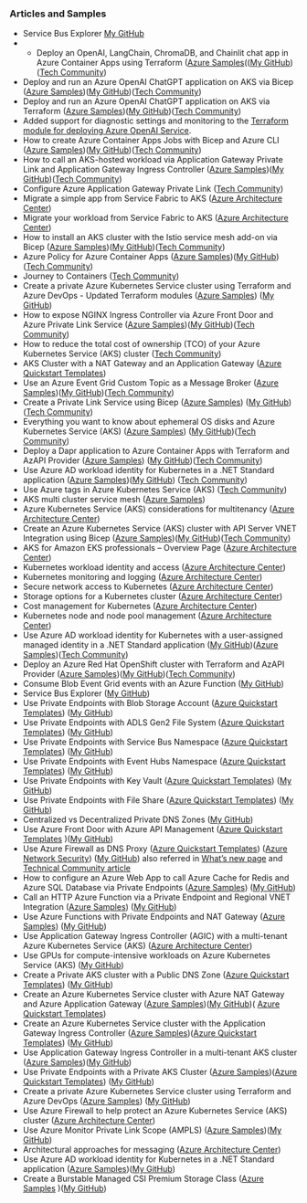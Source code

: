 ### Articles and Samples

- Service Bus Explorer [My GitHub](https://github.com/paolosalvatori/ServiceBusExplorer)
- - Deploy an OpenAI, LangChain, ChromaDB, and Chainlit chat app in Azure Container Apps using Terraform ([Azure Samples](https://github.com/Azure-Samples/container-apps-jobs)(([My GitHub](https://github.com/paolosalvatori/container-apps-jobs))([Tech Community](https://techcommunity.microsoft.com/t5/fasttrack-for-azure/deploy-and-run-a-azure-openai-chatgpt-app-on-aks-with-terraform/ba-p/3839611#M512))
- Deploy and run an Azure OpenAI ChatGPT application on AKS via Bicep ([Azure Samples](https://github.com/Azure-Samples/aks-openai))([My GitHub](https://github.com/paolosalvatori/aks-openai-bicep))([Tech Community](https://techcommunity.microsoft.com/t5/fasttrack-for-azure/deploy-and-run-a-azure-openai-chatgpt-application-on-aks-via/ba-p/3834619))
- Deploy and run an Azure OpenAI ChatGPT application on AKS via Terraform ([Azure Samples](https://github.com/Azure-Samples/aks-openai-terraform))([My GitHub](https://github.com/paolosalvatori/aks-openai-terraform))([Tech Community](https://techcommunity.microsoft.com/t5/fasttrack-for-azure/deploy-and-run-a-azure-openai-chatgpt-app-on-aks-with-terraform/ba-p/3839611#M512))
- Added support for diagnostic settings and monitoring to the [Terraform module for deploying Azure OpenAI Service](https://github.com/Azure/terraform-azurerm-openai).
- How to create Azure Container Apps Jobs with Bicep and Azure CLI ([Azure Samples](https://github.com/Azure-Samples/container-apps-jobs))([My GitHub](https://github.com/paolosalvatori/container-apps-jobs))([Tech Community](https://techcommunity.microsoft.com/t5/fasttrack-for-azure/how-to-create-azure-container-apps-jobs-with-bicep-and-azure-cli/ba-p/3863968))
- How to call an AKS-hosted workload via Application Gateway Private Link and Application Gateway Ingress Controller ([Azure Samples](https://github.com/Azure-Samples/aks-agic-private-link))([My GitHub](https://github.com/paolosalvatori/aks-agic-private-link))([Tech Community](https://techcommunity.microsoft.com/t5/fasttrack-for-azure/how-to-call-an-aks-hosted-workload-via-application-gateway/ba-p/3797617))
- Configure Azure Application Gateway Private Link ([Tech Community](https://techcommunity.microsoft.com/t5/fasttrack-for-azure/configure-azure-application-gateway-private-link/ba-p/3799926))
- Migrate a simple app from Service Fabric to AKS ([Azure Architecture Center](https://learn.microsoft.com/en-us/azure/architecture/guide/aks/migrate-app-service-fabric-azure-kubernetes-service))
- Migrate your workload from Service Fabric to AKS ([Azure Architecture Center](https://learn.microsoft.com/en-us/azure/architecture/guide/aks/service-fabric-azure-kubernetes-service))
- How to install an AKS cluster with the Istio service mesh add-on via Bicep ([Azure Samples](https://github.com/Azure-Samples/aks-istio-addon-bicep))([My GitHub](https://github.com/paolosalvatori/aks-istio-addon-bicep))([Tech Community](https://techcommunity.microsoft.com/t5/fasttrack-for-azure/how-to-install-an-aks-cluster-with-the-istio-service-mesh-add-on/ba-p/3802069#M471))
- Azure Policy for Azure Container Apps ([Azure Samples](https://github.com/Azure-Samples/aca-azure-policy))([My GitHub](https://github.com/paolosalvatori/aca-azure-policy))([Tech Community](https://techcommunity.microsoft.com/t5/fasttrack-for-azure/azure-policy-for-azure-container-apps-yes-please/ba-p/3775200))
- Journey to Containers ([Tech Community](https://techcommunity.microsoft.com/t5/fasttrack-for-azure/journey-to-containers/ba-p/3792199))
- Create a private Azure Kubernetes Service cluster using Terraform and Azure DevOps - Updated Terraform modules ([Azure Samples](https://github.com/azure-samples/private-aks-cluster-terraform-devops)) ([My GitHub](https://github.com/paolosalvatori/private-aks-cluster-terraform-devops))
- How to expose NGINX Ingress Controller via Azure Front Door and Azure Private Link Service ([Azure Samples](https://github.com/Azure-Samples/aks-front-door-private-link-service))([My GitHub](https://github.com/paolosalvatori/aks-front-door-private-link-service))([Tech Community](https://techcommunity.microsoft.com/t5/fasttrack-for-azure/integrating-azure-front-door-waf-with-azure-container-apps/ba-p/3729081))
- How to reduce the total cost of ownership (TCO) of your Azure Kubernetes Service (AKS) cluster ([Tech Community](https://techcommunity.microsoft.com/t5/fasttrack-for-azure/how-to-reduce-the-total-cost-of-ownership-tco-of-your-azure/ba-p/3706895))
- AKS Cluster with a NAT Gateway and an Application Gateway ([Azure Quickstart Templates](https://github.com/Azure/azure-quickstart-templates/tree/master/demos/aks-nat-agic))
- Use an Azure Event Grid Custom Topic as a Message Broker ([Azure Samples](https://github.com/Azure-Samples/event-grid-to-service-bus))([My GitHub](https://github.com/paolosalvatori/event-grid-to-service-bus))([Tech Community](https://techcommunity.microsoft.com/t5/fasttrack-for-azure/use-an-azure-event-grid-custom-topic-as-a-message-broker/ba-p/3697341))
- Create a Private Link Service using Bicep ([Azure Samples](https://github.com/Azure-Samples/azure-private-link-service)) ([My GitHub](https://github.com/paolosalvatori/azure-private-link-service))([Tech Community](https://techcommunity.microsoft.com/t5/fasttrack-for-azure/create-a-private-link-service-using-bicep/ba-p/3563427#M200))
- Everything you want to know about ephemeral OS disks and Azure Kubernetes Service (AKS) ([Azure Samples](https://github.com/azure-samples/aks-ephemeral-os-disk)) ([My GitHub](https://github.com/paolosalvatori/aks-ephemeral-os-disk))([Tech Community](https://techcommunity.microsoft.com/t5/fasttrack-for-azure/everything-you-want-to-know-about-ephemeral-os-disks-and-azure/ba-p/3565605))
- Deploy a Dapr application to Azure Container Apps with Terraform and AzAPI Provider ([Azure Samples](https://github.com/Azure-Samples/container-apps-azapi-terraform)) ([My GitHub](https://github.com/paolosalvatori/container-apps-azapi-terraform))([Tech Community](https://techcommunity.microsoft.com/t5/fasttrack-for-azure/can-i-create-an-azure-container-apps-in-terraform-yes-you-can/ba-p/3570694))
- Use Azure AD workload identity for Kubernetes in a .NET Standard application ([Azure Samples](https://github.com/Azure-Samples/azure-ad-workload-identity))([My GitHub](https://github.com/paolosalvatori/azure-ad-workload-identity)) ([Tech Community](https://techcommunity.microsoft.com/t5/fasttrack-for-azure/use-azure-ad-workload-identity-for-kubernetes-in-a-net-standard/ba-p/3576218))
- Use Azure tags in Azure Kubernetes Service (AKS) ([Tech Community](https://techcommunity.microsoft.com/t5/fasttrack-for-azure/use-azure-tags-in-azure-kubernetes-service-aks/ba-p/3611583))
- AKS multi cluster service mesh ([Azure Samples](https://github.com/Azure-Samples/aks-multi-cluster-service-mesh))
- Azure Kubernetes Service (AKS) considerations for multitenancy ([Azure Architecture Center](https://learn.microsoft.com/en-us/azure/architecture/guide/multitenant/service/aks))
- Create an Azure Kubernetes Service (AKS) cluster with API Server VNET Integration using Bicep ([Azure Samples](https://github.com/Azure-Samples/aks-api-server-vnet-integration-bicep))([My GitHub](https://github.com/paolosalvatori/aks-api-server-vnet-integration-bicep))([Tech Community](https://techcommunity.microsoft.com/t5/fasttrack-for-azure/create-an-azure-kubernetes-service-aks-cluster-with-api-server/ba-p/3644002))
- AKS for Amazon EKS professionals – Overview Page ([Azure Architecture Center](https://learn.microsoft.com/en-us/azure/architecture/aws-professional/eks-to-aks/))
- Kubernetes workload identity and access ([Azure Architecture Center](https://learn.microsoft.com/en-us/azure/architecture/aws-professional/eks-to-aks/workload-identity))
- Kubernetes monitoring and logging ([Azure Architecture Center](https://learn.microsoft.com/en-us/azure/architecture/aws-professional/eks-to-aks/monitoring))
- Secure network access to Kubernetes ([Azure Architecture Center](https://learn.microsoft.com/en-us/azure/architecture/aws-professional/eks-to-aks/private-clusters))
- Storage options for a Kubernetes cluster ([Azure Architecture Center](https://learn.microsoft.com/en-us/azure/architecture/aws-professional/eks-to-aks/storage))
- Cost management for Kubernetes ([Azure Architecture Center](https://learn.microsoft.com/en-us/azure/architecture/aws-professional/eks-to-aks/cost-management))
- Kubernetes node and node pool management ([Azure Architecture Center](https://learn.microsoft.com/en-us/azure/architecture/aws-professional/eks-to-aks/node-pools))
- Use Azure AD workload identity for Kubernetes with a user-assigned managed identity in a .NET Standard application ([My GitHub](https://github.com/paolosalvatori/azure-ad-workload-identity-mi))([Azure Samples](https://github.com/Azure-Samples/azure-ad-workload-identity-mi))([Tech Community](https://techcommunity.microsoft.com/t5/fasttrack-for-azure/use-azure-ad-workload-identity-for-kubernetes-with-a-user/ba-p/3654928#M270))
- Deploy an Azure Red Hat OpenShift cluster with Terraform and AzAPI Provider ([Azure Samples](https://github.com/Azure-Samples/aro-azapi-terraform))([My GitHub](https://github.com/paolosalvatori/aro-azapi-terraform))([Tech Community](https://techcommunity.microsoft.com/t5/fasttrack-for-azure/can-i-create-an-azure-red-hat-openshift-cluster-in-terraform-yes/ba-p/3670889))
- Consume Blob Event Grid events with an Azure Function ([My GitHub](https://github.com/paolosalvatori/blob-event-grid-function-app))
- Service Bus Explorer ([My GitHub](https://github.com/paolosalvatori/ServiceBusExplorer))
- Use Private Endpoints with Blob Storage Account ([Azure Quickstart Templates](https://github.com/Azure/azure-quickstart-templates/tree/master/quickstarts/microsoft.storage/blob-storage-private-endpoint)) ([My GitHub](https://github.com/paolosalvatori/blob-private-endpoint))
- Use Private Endpoints with ADLS Gen2 File System ([Azure Quickstart Templates](https://github.com/Azure/azure-quickstart-templates/tree/master/quickstarts/microsoft.storage/blob-storage-private-endpoint)) ([My GitHub](https://github.com/paolosalvatori/blob-private-endpoint))
- Use Private Endpoints with Service Bus Namespace ([Azure Quickstart Templates](https://github.com/Azure/azure-quickstart-templates/tree/master/quickstarts/microsoft.servicebus/servicebus-private-endpoint)) ([My GitHub](https://github.com/paolosalvatori/servicebus-private-endpoint))
- Use Private Endpoints with Event Hubs Namespace ([Azure Quickstart Templates](https://github.com/Azure/azure-quickstart-templates/tree/master/quickstarts/microsoft.eventhub/eventhubs-private-endpoint)) ([My GitHub](https://github.com/paolosalvatori/event-hubs-private-endpoint))
- Use Private Endpoints with Key Vault ([Azure Quickstart Templates](https://github.com/Azure/azure-quickstart-templates/tree/master/quickstarts/microsoft.keyvault/key-vault-private-endpoint)) ([My GitHub](https://github.com/paolosalvatori/key-vault-private-endpoint))
- Use Private Endpoints with File Share ([Azure Quickstart Templates](https://github.com/Azure/azure-quickstart-templates/tree/master/quickstarts/microsoft.storage/file-share-private-endpoint)) ([My GitHub](https://github.com/paolosalvatori/file-share-private-endpoint))
- Centralized vs Decentralized Private DNS Zones ([My GitHub](https://github.com/paolosalvatori/private-endpoints-topologies))
- Use Azure Front Door with Azure API Management ([Azure Quickstart Templates](https://github.com/Azure/azure-quickstart-templates/tree/master/quickstarts/microsoft.network/front-door-api-management) )([My GitHub](https://github.com/paolosalvatori/front-door-apim))
- Use Azure Firewall as DNS Proxy ([Azure Quickstart Templates](https://github.com/Azure/azure-quickstart-templates/tree/master/quickstarts/microsoft.network/azure-firewall-dns-proxy)) ([Azure Network Security](https://github.com/Azure/Azure-Network-Security/tree/master/Azure%20Firewall/Template%20-%20Azure%20Firewall%20as%20a%20DNS%20Proxy%20in%20Hub%20and%20Spoke%20topology)) ([My GitHub](https://github.com/paolosalvatori/azure-firewall-dns-proxy-in-hub-and-spoke)) also referred in [What’s new page](https://nam06.safelinks.protection.outlook.com/?url=https%3A%2F%2Fgithub.com%2FAzure%2FAzure-Network-Security%2Fwiki%2FWhat%27s-New&data=04%7C01%7Cpaolos%40microsoft.com%7C30e27d35353a407cdc5608d90a88fe09%7C72f988bf86f141af91ab2d7cd011db47%7C1%7C0%7C637552405766178056%7CUnknown%7CTWFpbGZsb3d8eyJWIjoiMC4wLjAwMDAiLCJQIjoiV2luMzIiLCJBTiI6Ik1haWwiLCJXVCI6Mn0%3D%7C1000&sdata=%2FUffYbiAmCHbqpmWDWHyQYU%2Bsaq%2FKBqYClWbfa1pQuY%3D&reserved=0) and [Technical Community article](https://nam06.safelinks.protection.outlook.com/?url=https%3A%2F%2Ftechcommunity.microsoft.com%2Ft5%2Fazure-network-security%2Fenabling-central-visibility-for-dns-using-azure-firewall-custom%2Fba-p%2F2156331&data=04%7C01%7Cpaolos%40microsoft.com%7C30e27d35353a407cdc5608d90a88fe09%7C72f988bf86f141af91ab2d7cd011db47%7C1%7C0%7C637552405766168100%7CUnknown%7CTWFpbGZsb3d8eyJWIjoiMC4wLjAwMDAiLCJQIjoiV2luMzIiLCJBTiI6Ik1haWwiLCJXVCI6Mn0%3D%7C1000&sdata=lmaqdBtl1%2BrCAPOUDzHCTGZyS%2BnOjUG2EhgrV%2BfySeQ%3D&reserved=0)
- How to configure an Azure Web App to call Azure Cache for Redis and Azure SQL Database via Private Endpoints ([Azure Samples](https://github.com/Azure-Samples/web-app-redis-sql-db/tree/main/)) ([My GitHub](https://github.com/paolosalvatori/web-app-redis-sql-db))
- Call an HTTP Azure Function via a Private Endpoint and Regional VNET Integration ([Azure Samples](https://github.com/Azure-Samples/http-trigger-azure-function-premium-plan/tree/main/)) ([My GitHub](https://github.com/paolosalvatori/azure-functions-private-endpoint-http-trigger))
- Use Azure Functions with Private Endpoints and NAT Gateway ([Azure Samples](https://github.com/Azure-Samples/non-http-trigger-azure-functions-premium-plan/tree/main/)) ([My GitHub](https://github.com/paolosalvatori/azure-function-premium-plan))
- Use Application Gateway Ingress Controller (AGIC) with a multi-tenant Azure Kubernetes Service (AKS) ([Azure Architecture Center](https://docs.microsoft.com/en-us/azure/architecture/example-scenario/aks-agic/aks-agic))
- Use GPUs for compute-intensive workloads on Azure Kubernetes Service (AKS) ([My GitHub](https://github.com/paolosalvatori/aks-gpu))
- Create a Private AKS cluster with a Public DNS Zone ([Azure Quickstart Templates](https://github.com/Azure/azure-quickstart-templates/tree/master/demos/private-aks-cluster-with-public-dns-zone)) ([My GitHub](https://github.com/paolosalvatori/private-cluster-with-public-dns-zone))
- Create an Azure Kubernetes Service cluster with Azure NAT Gateway and Azure Application Gateway ([Azure Samples](https://github.com/Azure-Samples/aks-nat-agic))([My GitHub](https://github.com/paolosalvatori/aks-nat-agic))( [Azure Quickstart Templates](https://github.com/Azure/azure-quickstart-templates/tree/master/demos/aks-nat-agic))
- Create an Azure Kubernetes Service cluster with the Application Gateway Ingress Controller ([Azure Samples](https://github.com/Azure-Samples/aks-agic))([Azure Quickstart Templates](https://github.com/Azure/azure-quickstart-templates/tree/master/quickstarts/microsoft.network/aks-application-gateway-ingress-controller)) ([My GitHub](https://github.com/paolosalvatori/aks-agic))
- Use Application Gateway Ingress Controller in a multi-tenant AKS cluster ([Azure Samples](https://github.com/Azure-Samples/aks-multi-tenant-agic))([My GitHub](https://github.com/paolosalvatori/aks-multi-tenant-agic))
- Use Private Endpoints with a Private AKS Cluster ([Azure Samples](https://github.com/azure-samples/private-aks-cluster))([Azure Quickstart Templates](https://github.com/Azure/azure-quickstart-templates/tree/master/demos/private-aks-cluster)) ([My GitHub](https://github.com/paolosalvatori/private-aks-cluster))
- Create a private Azure Kubernetes Service cluster using Terraform and Azure DevOps ([Azure Samples](https://github.com/azure-samples/private-aks-cluster-terraform-devops)) ([My GitHub](https://github.com/paolosalvatori/private-aks-cluster-terraform-devops))
- Use Azure Firewall to help protect an Azure Kubernetes Service (AKS) cluster ([Azure Architecture Center](https://docs.microsoft.com/en-us/azure/architecture/example-scenario/aks-firewall/aks-firewallarticle))
- Use Azure Monitor Private Link Scope (AMPLS) ([Azure Samples](https://github.com/Azure-Samples/azure-monitor-private-link-scope))([My GitHub](https://github.com/paolosalvatori/azure-monitor-private-link-scope))
- Architectural approaches for messaging ([Azure Architecture Center](https://docs.microsoft.com/en-us/azure/architecture/guide/multitenant/approaches/messaging))
- Use Azure AD workload identity for Kubernetes in a .NET Standard application ([Azure Samples](https://github.com/Azure-Samples/azure-ad-workload-identity))([My GitHub](https://github.com/paolosalvatori/azure-ad-workload-identity))
- Create a Burstable Managed CSI Premium Storage Class ([Azure Samples](https://github.com/Azure-Samples/burstable-managed-csi-premium) )([My GitHub](https://github.com/paolosalvatori/burstable-managed-csi-premium))
